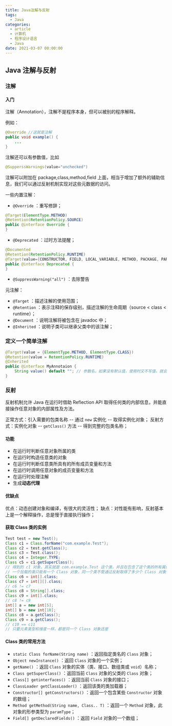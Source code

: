 ```yaml
---
title: Java注解与反射
tags:
  - Java
categories:
  - article
  - 计算机
  - 程序设计语言
  - Java
date: 2021-03-07 00:00:00
---
```


<style>
.center {
width: auto;
display: table;
margin - left: auto;
margin - right: auto;
}
// 图片居中
img {
position: relative;
left: 50%;
transform: translateX(-50%);
}
</style>

## Java 注解与反射

### 注解

#### 入门

注解（Annotation），注解不是程序本身，但可以被别的程序解释。

例如：

```JAVA
@Override //这就是注解
public void example() {
    ...
}
```

注解还可以有参数值，比如

```JAVA
@SupperssWarnings(value="unchecked")
```

注解可以附加在 package,class,method,field 上面，相当于增加了额外的辅助信息，我们可以通过反射机制实现对这些元数据的访问。

一些内置注解：

- `@Override` ：重写修辞；

```JAVA
@Target(ElementType.METHOD)
@Retention(RetentionPolicy.SOURCE)
public @interface Override {
}
```

- `@Deprecated` ：过时方法提醒；

```JAVA
@Documented
@Retention(RetentionPolicy.RUNTIME)
@Target(value={CONSTRUCTOR, FIELD, LOCAL_VARIABLE, METHOD, PACKAGE, PARAMETER, TYPE})
public @interface Deprecated {
}
```

- `@SuppressWarning("all")` ：去除警告

元注解：

- `@Target` ：描述注解的使用范围；
- `@Retention` ：表示注释的保存级别，描述注解的生命周期（source < class < runtime）；
- `@Document` ：说明注解将被包含在 javadoc 中；
- `@Inherited` ：说明子类可以继承父类中的该注解；

### 定义一个简单注解

```JAVA
@Target(value = {ElementType.METHOD, ElementType.CLASS})
@Retention(value = RetentionPolicy.RUNTIME)
@Inherited
public @interface MyAnnotaion {
    String value() default ""; // 参数名，如果没有默认值，使用时又不写值，就会报错
}
```

### 反射

反射机制允许 Java 在运行时借助 Reflection API 取得任何类的内部信息，并能直接操作任意对象的内部属性及方法。

正常方式：引入需要的包类名称 -- 通过 `new` 实例化 -- 取得实例化对象；
反射方式：实例化对象 -- `getClass()` 方法 -- 得到完整的包类名称；

#### 功能

- 在运行时判断任意对象所属的类
- 在运行时构造任意类的对象
- 在运行时判断任意类所具有的所有成员变量和方法
- 在运行时调用任意对象的成员变量和方法
- 在运行时处理注解
- 生成**动态代理**

#### 优缺点

优点：动态创建对象和编译，有很大的灵活性；
缺点：对性能有影响，反射基本上是一个解释操作，总是慢于直接执行操作；

#### 获取 Class 类的实例

```JAVA
Test test = new Test();
Class c1 = Class.forName("com.example.Test");
Class c2 = test.getClass();
Class c3 = Test.class();
Class c4 = Integer.TYPE;
Class c5 = c1.getSuperClass();
// 得到的 c1 对象，其实就是 com.example.Test 这个类，并且在包含了这个类的所有属性
// 一个加载的类只能有一个 Class 对象，同一个类不管通过反射取得了多少个 Class 对象，其 hashCode 都是同一个值
Class c6 = int[].class;
Class c7 = int[][].class;
// c6 != c7
Class c8 = String[].class;
Class c9 = int[].class;
// c8 != c9
int[] a = new int[5];
int[] b = new int[10];
Class c8 = a.getClass();
Class c9 = a.getClass();
// c10 == c11
// 只要元素类型和维度一样，都是同一个 Class 对象还是
```

#### Class 类的常用方法

- `static Class forName(String name)` ：返回指定类名的 `Class` 对象；
- `Object newInstance()` ：返回 `Class` 对象的一个实例；
- `getName()` ：返回 `Class` 对象的实体（类、接口、数组类或 `void`）名称；
- `Class getSuperClass()` ：返回当前 `Class` 对象的父类的 `Class` 对象；
- `Class[] getinterfaces()` ：返回当前 `Class` 对象的接口；
- `ClassLoader getClassLoader()` ：返回该类的类加载器；
- `Constructor[] getConstructors()` ：返回一个包含某些 `Constructor` 对象的数组；
- `Method getMethod(String name, Class.. T)` ：返回一个 `Method` 对象，此对象的形参类型为 `paramType`；
- `Field[] getDeclaredFields()` ：返回 `Field` 对象的一个数组；
